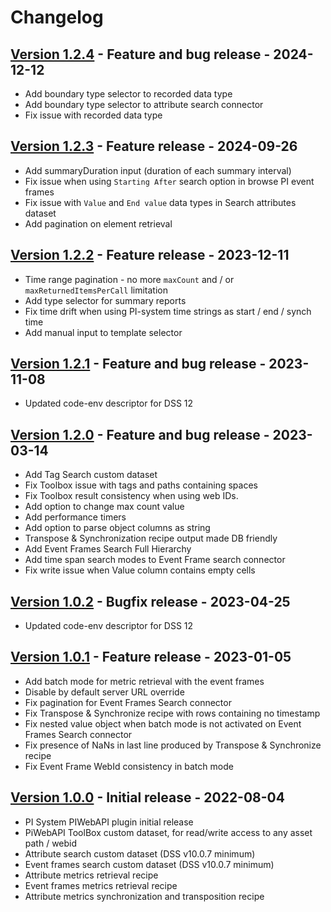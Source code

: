 # Changelog

## [Version 1.2.4](https://github.com/dataiku/dss-plugin-pi-server/releases/tag/v1.2.4) - Feature  and bug release - 2024-12-12

- Add boundary type selector to recorded data type
- Add boundary type selector to attribute search connector
- Fix issue with recorded data type

## [Version 1.2.3](https://github.com/dataiku/dss-plugin-pi-server/releases/tag/v1.2.3) - Feature release - 2024-09-26

- Add summaryDuration input (duration of each summary interval)
- Fix issue when using `Starting After` search option in browse PI event frames
- Fix issue with `Value` and `End value` data types in Search attributes dataset
- Add pagination on element retrieval

## [Version 1.2.2](https://github.com/dataiku/dss-plugin-pi-server/releases/tag/v1.2.2) - Feature release - 2023-12-11

- Time range pagination - no more `maxCount` and / or `maxReturnedItemsPerCall` limitation
- Add type selector for summary reports
- Fix time drift when using PI-system time strings as start / end / synch time
- Add manual input to template selector

## [Version 1.2.1](https://github.com/dataiku/dss-plugin-pi-server/releases/tag/v1.2.1) - Feature and bug release - 2023-11-08

- Updated code-env descriptor for DSS 12

## [Version 1.2.0](https://github.com/dataiku/dss-plugin-pi-server/releases/tag/v1.2.0) - Feature and bug release - 2023-03-14

- Add Tag Search custom dataset
- Fix Toolbox issue with tags and paths containing spaces
- Fix Toolbox result consistency when using web IDs.
- Add option to change max count value
- Add performance timers
- Add option to parse object columns as string
- Transpose & Synchronization recipe output made DB friendly
- Add Event Frames Search Full Hierarchy
- Add time span search modes to Event Frame search connector
- Fix write issue when Value column contains empty cells

## [Version 1.0.2](https://github.com/dataiku/dss-plugin-pi-server/releases/tag/v1.0.2) - Bugfix release - 2023-04-25

- Updated code-env descriptor for DSS 12

## [Version 1.0.1](https://github.com/dataiku/dss-plugin-pi-server/releases/tag/v1.0.1) - Feature release - 2023-01-05

- Add batch mode for metric retrieval with the event frames
- Disable by default server URL override
- Fix pagination for Event Frames Search connector
- Fix Transpose & Synchronize recipe with rows containing no timestamp
- Fix nested value object when batch mode is not activated on Event Frames Search connector
- Fix presence of NaNs in last line produced by Transpose & Synchronize recipe
- Fix Event Frame WebId consistency in batch mode

## [Version 1.0.0](https://github.com/dataiku/dss-plugin-pi-server/releases/tag/v1.0.0) - Initial release - 2022-08-04

- PI System PIWebAPI plugin initial release
- PiWebAPI ToolBox custom dataset, for read/write access to any asset path / webid
- Attribute search custom dataset (DSS v10.0.7 minimum)
- Event frames search custom dataset (DSS v10.0.7 minimum)
- Attribute metrics retrieval recipe
- Event frames metrics retrieval recipe
- Attribute metrics synchronization and transposition recipe
